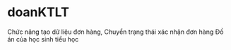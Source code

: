 # doanKTLT
Chức năng tạo dữ liệu đơn hàng, Chuyển trạng thái xác nhận đơn hàng
Đồ án của học sinh tiểu học
